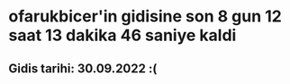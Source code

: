 # ofarukbicer'in gidisine son 8 gun 12 saat 13 dakika 46 saniye kaldi

## Gidis tarihi: 30.09.2022 :(